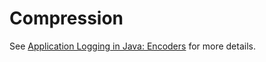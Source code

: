 # Compression

See [Application Logging in Java: Encoders](https://tersesystems.com/blog/2019/06/09/application-logging-in-java-part-7/) for more details.
